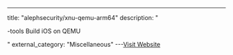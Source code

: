 ---
title: "alephsecurity/xnu-qemu-arm64"
description: "

-tools
Build iOS on QEMU

"
external_category: "Miscellaneous"
---[Visit Website](https://github.com/alephsecurity/xnu-qemu-arm64)

